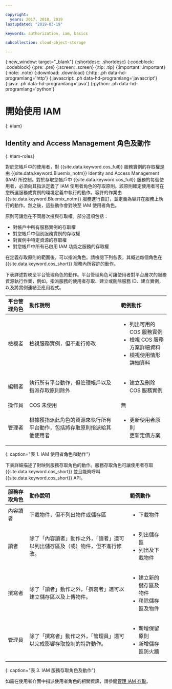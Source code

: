 ```yaml
---

copyright:
  years: 2017, 2018, 2019
lastupdated: "2019-03-19"

keywords: authorization, iam, basics

subcollection: cloud-object-storage

---
```

{:new_window: target="_blank"}
{:shortdesc: .shortdesc}
{:codeblock: .codeblock}
{:pre: .pre}
{:screen: .screen}
{:tip: .tip}
{:important: .important}
{:note: .note}
{:download: .download} 
{:http: .ph data-hd-programlang='http'} 
{:javascript: .ph data-hd-programlang='javascript'} 
{:java: .ph data-hd-programlang='java'} 
{:python: .ph data-hd-programlang='python'}

# 開始使用 IAM
{: #iam}

## Identity and Access Management 角色及動作
{: #iam-roles}

對於您帳戶中的使用者，對 {{site.data.keyword.cos_full}} 服務實例的存取權是由 {{site.data.keyword.Bluemix_notm}} Identity and Access Management (IAM) 所控制。對於存取您帳戶中 {{site.data.keyword.cos_full}} 服務的每個使用者，必須向其指派定義了 IAM 使用者角色的存取原則。該原則確定使用者可在您所選服務或實例的環境定義中執行的動作。容許的作業由 {{site.data.keyword.Bluemix_notm}} 服務進行自訂，並定義為容許在服務上執行的動作。然之後，這些動作會對映至 IAM 使用者角色。

原則可讓您在不同層次授與存取權。部分選項包括： 

* 對帳戶中所有服務實例的存取權
* 對您帳戶中個別服務實例的存取權
* 對實例中特定資源的存取權
* 對您帳戶中所有已啟用 IAM 功能之服務的存取權

在定義存取原則的範圍後，可以指派角色。請檢閱下列各表，其概述每個角色在 {{site.data.keyword.cos_short}} 服務內所容許的動作。

下表詳述對映至平台管理角色的動作。平台管理角色可讓使用者對平台層次的服務資源執行作業，例如，指派服務的使用者存取、建立或刪除服務 ID、建立實例，以及將實例連結至應用程式。

| 平台管理角色 | 動作說明 | 範例動作 |
|:-----------------|:-----------------|:-----------------|
| 檢視者 | 檢視服務實例，但不進行修改 | <ul><li>列出可用的 COS 服務實例</li><li>檢視 COS 服務方案詳細資料</li><li>檢視使用情形詳細資料</li></ul>|
| 編輯者 | 執行所有平台動作，但管理帳戶以及指派存取原則除外 |<ul><li>建立及刪除 COS 服務實例</li></ul> |
| 操作員 | COS 未使用 | 無 |
|管理者| 根據獲指派此角色的資源來執行所有平台動作，包括將存取原則指派給其他使用者 |<ul><li>更新使用者原則</li>更新定價方案</ul>|
{: caption="表 1. IAM 使用者角色和動作"}


下表詳細描述了對映到服務存取角色的動作。服務存取角色可讓使用者存取 {{site.data.keyword.cos_short}} 並且能夠呼叫 {{site.data.keyword.cos_short}} API。

| 服務存取角色 | 動作說明 | 範例動作 |
|:--------------------|:-------------------------------------------------------------------------------------------------------------------------------------------------------------|:------------------------------------------------------------------------------------|
| 內容讀者            | 下載物件，但不列出物件或儲存區 | <ul><li>下載物件</li></ul> |
| 讀者                | 除了「內容讀者」動作之外，「讀者」還可以列出儲存區及（或）物件，但不進行修改。| <ul><li>列出儲存區</li><li>列出及下載物件</li></ul>                    |
| 撰寫者              | 除了「讀者」動作之外，「撰寫者」還可以建立儲存區以及上傳物件。| <ul><li>建立新的儲存區及物件</li><li>移除儲存區及物件</li></ul> |
| 管理員              | 除了「撰寫者」動作之外，「管理員」還可以完成影響存取控制的特許動作。| <ul><li>新增保留原則</li><li>新增儲存區防火牆</li></ul>              |
{: caption="表 3. IAM 服務存取角色及動作"}


如需在使用者介面中指派使用者角色的相關資訊，請參閱[管理 IAM 存取](/docs/iam?topic=iam-iammanidaccser)。
 
